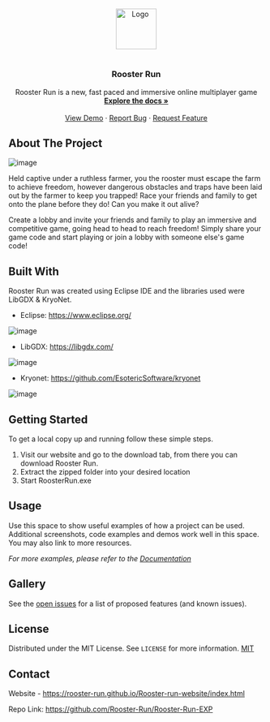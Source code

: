 <!--
*** Thanks for checking out the Best-README-Template. If you have a suggestion
*** that would make this better, please fork the repo and create a pull request
*** or simply open an issue with the tag "enhancement".
*** Thanks again! Now go create something AMAZING! :D
***
***
***
*** To avoid retyping too much info. Do a search and replace for the following:
*** github_username, repo_name, twitter_handle, email, project_title, project_description
-->

<!-- PROJECT SHIELDS -->
<!--
*** I'm using markdown "reference style" links for readability.
*** Reference links are enclosed in brackets [ ] instead of parentheses ( ).
*** See the bottom of this document for the declaration of the reference variables
*** for contributors-url, forks-url, etc. This is an optional, concise syntax you may use.
*** https://www.markdownguide.org/basic-syntax/#reference-style-links
-->

<!-- PROJECT LOGO -->
<br />
<p align="center">
  <a href="https://github.com/github_username/repo_name">
    <img src="https://cdn.discordapp.com/attachments/781914847738200076/784055540610629692/Rooster_Sprite_1.png" alt="Logo" width="80" height="80">
  </a>

# <h3 align="center">Rooster Run</h3>
  <p align="center"> Rooster Run is a new, fast paced and immersive online multiplayer game <br />
    <a href="https://github.com/github_username/repo_name"><strong>Explore the docs »</strong></a>
    <br />
    <br />
    <a href="https://github.com/github_username/repo_name">View Demo</a>
    ·
    <a href="https://github.com/github_username/repo_name/issues">Report Bug</a>
    ·
    <a href="https://github.com/github_username/repo_name/issues">Request Feature</a>
  </p>
</p>

<!-- ABOUT THE PROJECT -->

## About The Project

![image](https://user-images.githubusercontent.com/62774004/112734958-dfc76e00-8f40-11eb-84c5-11c3a2810631.png)

Held captive under a ruthless farmer, you the rooster must escape the farm to achieve freedom, however dangerous obstacles and traps have been laid out by the farmer to keep you trapped! Race your friends and family to get onto the plane before they do! Can you make it out alive? 

Create a lobby and invite your friends and family to play an immersive and competitive game, going head to head to reach freedom! Simply share your game code and start playing or join a lobby with someone else's game code!

<!-- BUILT WITH -->

## Built With

Rooster Run was created using Eclipse IDE and the libraries used were LibGDX & KryoNet. 

* Eclipse: https://www.eclipse.org/

![image](https://www.eclipse.org/artwork/images/v2/logo-800x188.png)

* LibGDX: https://libgdx.com/

![image](https://images.pcgamingwiki.com/6/61/LibGDX_logo.png)

* Kryonet: https://github.com/EsotericSoftware/kryonet

![image](https://camo.githubusercontent.com/69f7fd4a766f9759f149ec1c3722c0a156932a76a95233da625be9e159c43adc/68747470733a2f2f7261772e6769746875622e636f6d2f77696b692f45736f7465726963536f6674776172652f6b72796f6e65742f696d616765732f6c6f676f2e6a7067)

<!-- GETTING STARTED -->
## Getting Started

To get a local copy up and running follow these simple steps.

1. Visit our website and go to the download tab, from there you can download Rooster Run. 
2. Extract the zipped folder into your desired location
3. Start RoosterRun.exe

<!-- USAGE EXAMPLES -->
## Usage

Use this space to show useful examples of how a project can be used. Additional screenshots, code examples and demos work well in this space. You may also link to more resources.

_For more examples, please refer to the [Documentation](https://example.com)_



<!-- GALLERY -->
## Gallery

See the [open issues](https://github.com/github_username/repo_name/issues) for a list of proposed features (and known issues).


<!-- LICENSE -->
## License

Distributed under the MIT License. See `LICENSE` for more information.
[MIT](https://choosealicense.com/licenses/mit/)


<!-- CONTACT -->
## Contact

Website - https://rooster-run.github.io/Rooster-run-website/index.html

Repo Link: https://github.com/Rooster-Run/Rooster-Run-EXP


<!-- MARKDOWN LINKS & IMAGES -->
<!-- https://www.markdownguide.org/basic-syntax/#reference-style-links -->
[contributors-shield]: https://img.shields.io/github/contributors/github_username/repo.svg?style=for-the-badge
[contributors-url]: https://github.com/github_username/repo/graphs/contributors
[forks-shield]: https://img.shields.io/github/forks/github_username/repo.svg?style=for-the-badge
[forks-url]: https://github.com/github_username/repo/network/members
[stars-shield]: https://img.shields.io/github/stars/github_username/repo.svg?style=for-the-badge
[stars-url]: https://github.com/github_username/repo/stargazers
[issues-shield]: https://img.shields.io/github/issues/github_username/repo.svg?style=for-the-badge
[issues-url]: https://github.com/github_username/repo/issues
[license-shield]: https://img.shields.io/github/license/github_username/repo.svg?style=for-the-badge
[license-url]: https://github.com/github_username/repo/blob/master/LICENSE.txt
[linkedin-shield]: https://img.shields.io/badge/-LinkedIn-black.svg?style=for-the-badge&logo=linkedin&colorB=555
[linkedin-url]: https://linkedin.com/in/github_username
